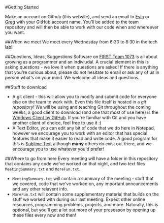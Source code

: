 #Getting Started

Make an account on Github (this website), and send an email to <a href="mailto:evinoog96@gmail.com">Evin</a> or <a href="mailto:cowang4@yahoo.com">Greg</a> with your GitHub account name. You'll be added to the team repository and will then be able to work with our code when and whereever you want.

##When we meet
We meet every Wednesday from 6:30 to 8:30 in the tech lab!

##Questions, Ideas, Suggestions
Software on <a href="usfirst.org">FIRST </a> <a href="http://theforceteam.com">Team 1073</a> is all about growing as a programmer and an indiviudal. A crucial element in this is asking questions - we love it when questions are asked! If there is anything that you're curious about, please do not hesitate to email or ask any of us in person what's on your mind. We welcome all ideas and questions.

##Stuff to download

* A git client - this will allow you to modify and submit code for everyone else on the team to work with. Even this file itself is hosted in a _git repository_! We will be using and teaching Git throughout the coming weeks, a good client to download (and one that most of use here) is the <a href="https://windows.github.com">Windows Client by GitHub</a>. If you're familiar with Git and you have another client of choice, feel free to use it :)
* A Text Editor, you can edit any bit of code that we do here in Notepad, however we encourage you to work with an editor that has special features that make it easier to read and write code. A good program for this is <a href="https://SublimeText.com">Sublime Text</a> although **many** others do exist out there, and we encourage you to use whatever you'd prefer!

##Where to go from here
Every meeting will have a folder in this repository that contains any code we've worked on that night, and two text files `MeetingSummary.txt` and `MoreFun.txt`.
* `MeetingSummary.txt` will contain a summary of the meeting - stuff that we covered, code that we've worked on, any important announcements and any other relavent info.
* `MoreFun.txt`	 will contain some supplementary material that builds on the stuff we worked with during our last meeting. Expect other online resources, programming problems, projects, and more. Naturally, this is optional, but you'll get a lot out more  of your preseason by opening up these files every now and then!


